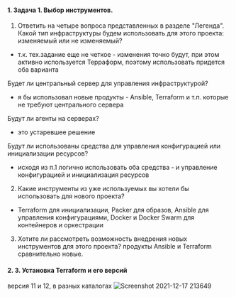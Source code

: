 #### 1. Задача 1. Выбор инструментов.
1. Ответить на четыре вопроса представленных в разделе "Легенда".
Какой тип инфраструктуры будем использовать для этого проекта: изменяемый или не изменяемый?
- т.к. тех.задание еще не четкое - изменения точно будут, при этом активно используется  Терраформ, поэтому использовать придется оба варианта

Будет ли центральный сервер для управления инфраструктурой?
- я бы использовал новые продукты - Ansible, Terraform и т.п. которые не требуют центрального сервера 

Будут ли агенты на серверах?
- это устаревшее решение

Будут ли использованы средства для управления конфигурацией или инициализации ресурсов?
- исходя из п.1 логично использовать оба средства - и управление конфигурацией и инициализация ресурсов

2. Какие инструменты из уже используемых вы хотели бы использовать для нового проекта?
- Terraform для инициализации, Packer для образов, Ansible для управления конфигурациями, Docker и Docker Swarm для контейнеров и оркестрации
3. Хотите ли рассмотреть возможность внедрения новых инструментов для этого проекта?
продукты Ansible и Terraform сравнительно новые.

#### 2. 3. Установка Terraform и его версий
версия 11 и 12, в разных каталогах
![Screenshot 2021-12-17 213649](https://user-images.githubusercontent.com/87374285/146539331-01613c96-d45b-4335-a2ab-2082ece9fe43.png)

